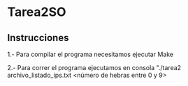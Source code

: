 # Tarea2SO

## Instrucciones

1.- Para compilar el programa necesitamos ejecutar Make

2.- Para correr el programa ejecutamos en consola "./tarea2 archivo_listado_ips.txt <número de hebras entre 0 y 9>
